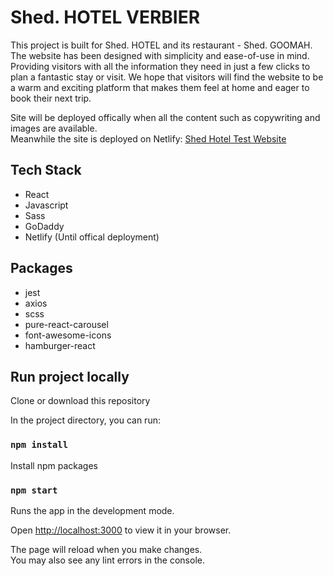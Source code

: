 # Shed. HOTEL VERBIER

This project is built for Shed. HOTEL and its restaurant - Shed. GOOMAH. The website has been designed with simplicity and ease-of-use in mind. Providing visitors with all the information they need in just a few clicks to plan a fantastic stay or visit. We hope that visitors will find the website to be a warm and exciting platform that makes them feel at home and eager to book their next trip.

Site will be deployed offically when all the content such as copywriting and images are available.\
Meanwhile the site is deployed on Netlify: [Shed Hotel Test Website](https://shedhotel-test.netlify.app/)

## Tech Stack

- React
- Javascript
- Sass
- GoDaddy
- Netlify (Until offical deployment)

## Packages

- jest
- axios
- scss
- pure-react-carousel
- font-awesome-icons
- hamburger-react

## Run project locally

Clone or download this repository

In the project directory, you can run:

### `npm install`

Install npm packages

### `npm start`

Runs the app in the development mode.

Open [http://localhost:3000](http://localhost:3000) to view it in your browser.

The page will reload when you make changes.\
You may also see any lint errors in the console.
